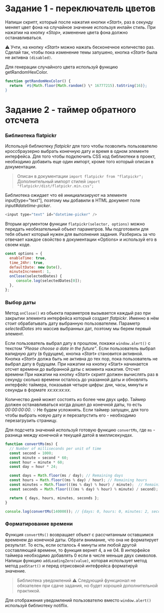 # Задание 1 - переключатель цветов

Напиши скрипт, который после нажатия кнопки _«Start»,_ раз в секунду меняет цвет фона <body> на
случайное значение используя инлайн стиль. При нажатии на кнопку _«Stop»,_ изменение цвета фона должно
останавливаться.

⚠️ Учти, на кнопку _«Start»_ можно нажать бесконечное количество раз. Сделай так, чтобы пока изменение
темы запушено, кнопка _«Start»_ была не активна `(disabled)`.

Для генерации случайного цвета используй функцию getRandomHexColor.
```JavaScript
function getRandomHexColor() {
  return `#${Math.floor(Math.random() \* 16777215).toString(16)};
}
```

# Задание 2 - таймер обратного отсчета

### Библиотека flatpickr

Используй библиотеку _flatpickr_ для того чтобы позволить пользователю кроссбраузерно выбрать конечную
дату и время в одном элементе интерфейса. Для того чтобы подключить CSS код библиотеки в проект,
необходимо добавить еще один импорт, кроме того который описан в документации.

> Описан в документации `import flatpickr from "flatpickr";` 
> Дополнительный импорт стилей `import "flatpickr/dist/flatpickr.min.css";`

Библиотека ожидает что её инициализируют на элементе input[type="text"], поэтому мы добавили в HTML
документ поле _input#datetime-picker_.
```JavaScript
<input type="text" id="datetime-picker" />
```
Вторым аргументом функции `flatpickr(selector, options)` можно передать необязательный объект
параметров. Мы подготовили для тебя объект который нужен для выполнения задания. Разберись за что
отвечает каждое свойство в документации «Options» и используй его в своем коде.

```JavaScript
const options = {
  enableTime: true,
  time_24hr: true,
  defaultDate: new Date(),
  minuteIncrement: 1,
  onClose(selectedDates) {
     console.log(selectedDates[0]);
  },
};
```

### Выбор даты

Метод `onClose()` из обьекта параметров вызывается каждый раз при закрытии элемента интерфейса
который создает _flatpickr_. Именно в нём стоит обрабатывать дату выбранную пользователем. Параметр
_selectedDates_ это массив выбранных дат, поэтому мы берем первый элемент.

Если пользователь выбрал дату в прошлом, покажи `window.alert()` с текстом _"Please choose a date in
the future"_. Если пользователь выбрал валидную дату (в будущем), кнопка _«Start»_ становится
активной. Кнопка _«Start»_ должа быть не активна до тех пор, пока пользователь не выбрал дату в
будущем. При нажатии на кнопку «Start» начинается отсчет времени до выбранной даты с момента
нажатия. Отсчет времени При нажатии на кнопку _«Start»_ скрипт должен вычислять раз в секунду сколько
времени осталось до указанной даты и обновлять интерфейс таймера, показывая четыре цифры: дни, часы,
минуты и секунды в формате _xx:xx:xx:xx_.

Количество дней может состоять из более чем двух цифр. Таймер должен останавливаться когда дошел до
конечной даты, то есть _00:00:00:00_. 💡 Не будем усложнять. Если таймер запущен, для того чтобы
выбрать новую дату и перезапустить его - необходимо перезагрузить страницу.

Для подсчета значений используй готовую функцию `convertMs`, где `ms` - разница между конечной и текущей
датой в миллисекундах.

```JavaScript
function convertMs(ms) {
  // Number of milliseconds per unit of time
  const second = 1000;
  const minute = second * 60;
  const hour = minute * 60;
  const day = hour * 24;

  const days = Math.floor(ms / day); // Remaining days
  const hours = Math.floor((ms % day) / hour); // Remaining hours
  const minutes = Math.floor(((ms % day) % hour) / minute);  // Remaining minutes
  const seconds = Math.floor((((ms % day) % hour) % minute) / second); //Remaining seconds

  return { days, hours, minutes, seconds };
}

console.log(convertMs(140000)); // {days: 0, hours: 0, minutes: 2, seconds: 20}
```

### Форматирование времени

Функция `convertMs()` возвращает объект с рассчитанным оставшимся временем до конечной даты. Обрати
внимание, что она не форматирует результат. То есть, если осталось 4 минуты или любой другой
составляющей времени, то функция вернет 4, а не 04. В интерфейсе таймера необходимо добавлять 0 если
в числе меньше двух символов. Напиши функцию `addLeadingZero(value)`, которая использует метод метод
`padStart()` и перед отрисовкой интефрейса форматируй значение.

> Библиотека уведомлений 
>⚠️ Следующий функционал не обязателен при сдаче задания, но будет хорошей
> дополнительной практикой.

Для отображения уведомлений пользователю вместо `window.alert()` используй библиотеку notiflix.
